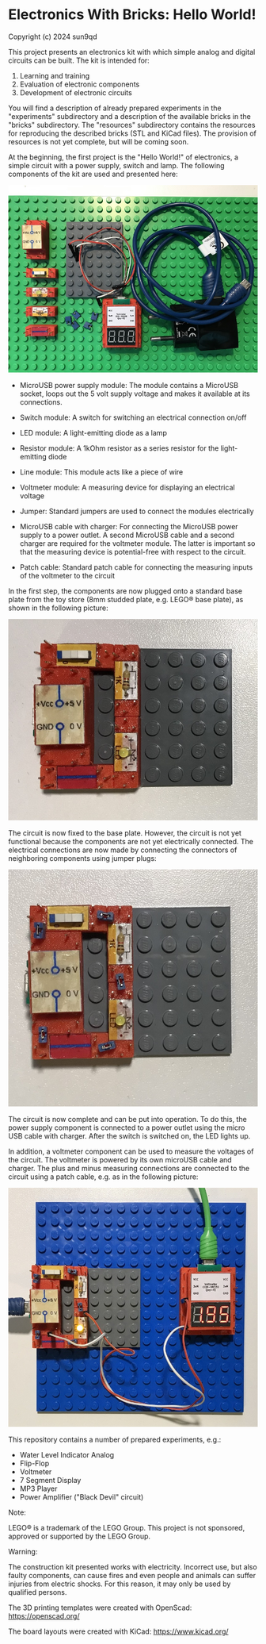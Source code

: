 # Electronics With Bricks: Hello World!

Copyright (c) 2024 sun9qd

This project presents an electronics kit with which simple analog and digital circuits can be built. The kit is intended for:

1. Learning and training
2. Evaluation of electronic components
3. Development of electronic circuits

You will find a description of already prepared experiments in the "experiments" subdirectory and a description of the available bricks in the "bricks" subdirectory. The "resources" subdirectory contains the resources for reproducing the described bricks (STL and KiCad files). The provision of resources is not yet complete, but will be coming soon.

At the beginning, the first project is the "Hello World!" of electronics, a simple circuit with a power supply, switch and lamp. The following components of the kit are used and presented here:

![Hello World Components](img/HelloWorld_Components.jpg)

* MicroUSB power supply module: The module contains a MicroUSB socket, loops out the 5 volt supply voltage and makes it available at its connections.

* Switch module: A switch for switching an electrical connection on/off
* LED module: A light-emitting diode as a lamp
* Resistor module: A 1kOhm resistor as a series resistor for the light-emitting diode
* Line module: This module acts like a piece of wire
* Voltmeter module: A measuring device for displaying an electrical voltage
* Jumper: Standard jumpers are used to connect the modules electrically
* MicroUSB cable with charger: For connecting the MicroUSB power supply to a power outlet. A second MicroUSB cable and a second charger are required for the voltmeter module. The latter is important so that the measuring device is potential-free with respect to the circuit.
* Patch cable: Standard patch cable for connecting the measuring inputs of the voltmeter to the circuit

In the first step, the components are now plugged onto a standard base plate from the toy store (8mm studded plate, e.g. LEGO® base plate), as shown in the following picture:

![Hello World Circuit Structure](img/HelloWorld_CircuitStructure.jpg)

The circuit is now fixed to the base plate. However, the circuit is not yet functional because the components are not yet electrically connected. The electrical connections are now made by connecting the connectors of neighboring components using jumper plugs:

![Hello World Circuit Complete](img/HelloWorld_CircuitComplete.jpg)

The circuit is now complete and can be put into operation. To do this, the power supply component is connected to a power outlet using the micro USB cable with charger. After the switch is switched on, the LED lights up.

In addition, a voltmeter component can be used to measure the voltages of the circuit. The voltmeter is powered by its own microUSB cable and charger. The plus and minus measuring connections are connected to the circuit using a patch cable, e.g. as in the following picture:

![Hello World Circuit Running](img/HelloWorld_CircuitRunning.jpg)

This repository contains a number of prepared experiments, e.g.:

- Water Level Indicator Analog
- Flip-Flop
- Voltmeter
- 7 Segment Display
- MP3 Player
- Power Amplifier ("Black Devil" circuit)

Note:

LEGO® is a trademark of the LEGO Group. This project is not sponsored, approved or supported by the LEGO Group.

Warning:

The construction kit presented works with electricity. Incorrect use, but also faulty components, can cause fires and even people and animals can suffer injuries from electric shocks. For this reason, it may only be used by qualified persons.

The 3D printing templates were created with OpenScad: https://openscad.org/

The board layouts were created with KiCad: https://www.kicad.org/


